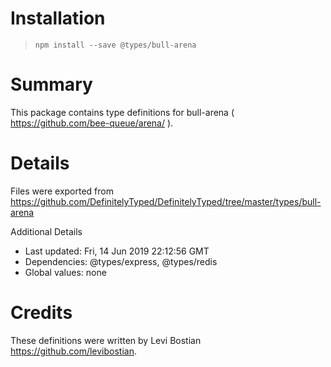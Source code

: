 # Installation
> `npm install --save @types/bull-arena`

# Summary
This package contains type definitions for bull-arena ( https://github.com/bee-queue/arena/ ).

# Details
Files were exported from https://github.com/DefinitelyTyped/DefinitelyTyped/tree/master/types/bull-arena

Additional Details
 * Last updated: Fri, 14 Jun 2019 22:12:56 GMT
 * Dependencies: @types/express, @types/redis
 * Global values: none

# Credits
These definitions were written by Levi Bostian <https://github.com/levibostian>.
